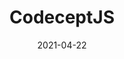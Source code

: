 ---
title: CodeceptJS
description: Supercharged End 2 End testing. Core contributor/open source development team member.
type: project
github:
  url:
npm: 'yyy'
url: https://cgguitar.co.uk
date: '2021-04-22'
technology:
  - JavaScript
  - Web Components
  - Open Source
hero:
  image: /images/projects/CGGuitar.jpg
  alt: "Screenshots of CG Guitar website on various devices"
---